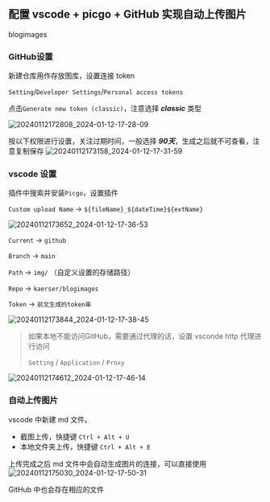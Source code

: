## 配置 vscode + picgo + GitHub 实现自动上传图片
blogimages

### GitHub设置
新建仓库用作存放图库，设置连接 token

`Setting`/`Developer Settings`/`Personal access tokens`

点击`Generate new token (classic)`，注意选择 ***classic*** 类型

![20240112172808_2024-01-12-17-28-09](https://raw.githubusercontent.com/kaerser/blogimages/main/img/20240112172808_2024-01-12-17-28-09.png)

按以下权限进行设置，关注过期时间，一般选择 ***90天***，生成之后就不可查看，注意复制保存
![20240112173158_2024-01-12-17-31-59](https://raw.githubusercontent.com/kaerser/blogimages/main/img/20240112173158_2024-01-12-17-31-59.png)

### vscode 设置
插件中搜索并安装`Picgo`，设置插件

`Custom upload Name` -> `${fileName}_${dateTime}${extName}`

![20240112173652_2024-01-12-17-36-53](https://raw.githubusercontent.com/kaerser/blogimages/main/img/20240112173652_2024-01-12-17-36-53.png)

`Current` -> `github`

`Branch` -> `main`

`Path` -> `img/` （自定义设置的存储路径）

`Repo` -> `kaerser/blogimages`

`Token` -> `前文生成的token串`

![20240112173844_2024-01-12-17-38-45](https://raw.githubusercontent.com/kaerser/blogimages/main/img/20240112173844_2024-01-12-17-38-45.png)

>如果本地不能访问GitHub，需要通过代理的话，设置 vsconde http 代理进行访问
> 
> `Setting` / `Application` / `Proxy` 

![20240112174612_2024-01-12-17-46-14](https://raw.githubusercontent.com/kaerser/blogimages/main/img/20240112174612_2024-01-12-17-46-14.png)


### 自动上传图片

vscode 中新建 md 文件。

- 截图上传，快捷键 `Ctrl + Alt + U` 
- 本地文件夹上传，快捷键 `Ctrl + Alt + E`

上传完成之后 md 文件中会自动生成图片的连接，可以直接使用
![20240112175030_2024-01-12-17-50-31](https://raw.githubusercontent.com/kaerser/blogimages/main/img/20240112175030_2024-01-12-17-50-31.png)

GitHub 中也会存在相应的文件

